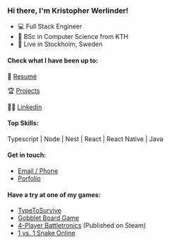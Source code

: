 ### Hi there, I'm Kristopher Werlinder!

- 💻 Full Stack Engineer
- 📖 BSc in Computer Science from KTH
- 🏡 Live in Stockholm, Sweden

#### Check what I have been up to:

📕 <a href="resume.pdf">Resumé</a>

🏆 <a href="https://werlinder.me/work">Projects</a>

🤵🏻 <a href="https://www.linkedin.com/in/%F0%9F%9F%A0-kristopher-werlinder-a9b265192/">Linkedin</a>

#### Top Skills:

Typescript | Node | Nest | React | React Native | Java

#### Get in touch:

- <a href="https://werlinder.me/contact.html">Email / Phone</a>
- <a href="https://werlinder.me">Porfolio</a>

#### Have a try at one of my games:
- <a href="http://foxdrop.me/games/typetosurvive/index.php">TypeToSurvive</a>
- <a href="http://foxdrop.me/games/gobblet/index.php">Gobblet Board Game</a>
- <a href="https://store.steampowered.com/app/1385690/Battletronics/">4-Player Battletronics</a> (Published on Steam)
- <a href="https://mystifying-austin-efe3a7.netlify.app/">1 vs. 1 Snake Online</a>

<!--
**Christofferos/Christofferos** is a ✨ _special_ ✨ repository because its `README.md` (this file) appears on your GitHub profile.

Here are some ideas to get you started:

- 🔭 I’m currently working on ...
- 🌱 I’m currently learning ...
- 👯 I’m looking to collaborate on ...
- 🤔 I’m looking for help with ...
- 💬 Ask me about ...
- 📫 How to reach me: ...
- 😄 Pronouns: ...
- ⚡ Fun fact: ...
-->
